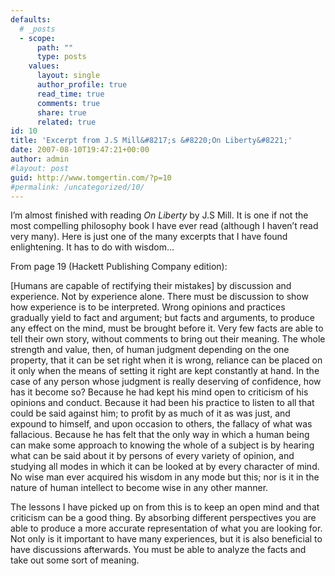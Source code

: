 ```yaml
---
defaults:
  # _posts
  - scope:
      path: ""
      type: posts
    values:
      layout: single
      author_profile: true
      read_time: true
      comments: true
      share: true
      related: true
id: 10
title: 'Excerpt from J.S Mill&#8217;s &#8220;On Liberty&#8221;'
date: 2007-08-10T19:47:21+00:00
author: admin
#layout: post
guid: http://www.tomgertin.com/?p=10
#permalink: /uncategorized/10/
---
```

I’m almost finished with reading _On Liberty_ by J.S Mill. It is one if not the most compelling philosophy book I have ever read (although I haven’t read very many). Here is just one of the many excerpts that I have found enlightening. It has to do with wisdom&#8230;

From page 19 (Hackett Publishing Company edition):

[Humans are capable of rectifying their mistakes] by discussion and experience. Not by experience alone. There must be discussion to show how experience is to be interpreted. Wrong opinions and practices gradually yield to fact and argument; but facts and arguments, to produce any effect on the mind, must be brought before it. Very few facts are able to tell their own story, without comments to bring out their meaning. The whole strength and value, then, of human judgment depending on the one property, that it can be set right when it is wrong, reliance can be placed on it only when the means of setting it right are kept constantly at hand. In the case of any person whose judgment is really deserving of confidence, how has it become so? Because he had kept his mind open to criticism of his opinions and conduct. Because it had been his practice to listen to all that could be said against him; to profit by as much of it as was just, and expound to himself, and upon occasion to others, the fallacy of what was fallacious. Because he has felt that the only way in which a human being can make some approach to knowing the whole of a subject is by hearing what can be said about it by persons of every variety of opinion, and studying all modes in which it can be looked at by every character of mind. No wise man ever acquired his wisdom in any mode but this; nor is it in the nature of human intellect to become wise in any other manner.

The lessons I have picked up on from this is to keep an open mind and that criticism can be a good thing. By absorbing different perspectives you are able to produce a more accurate representation of what you are looking for. Not only is it important to have many experiences, but it is also beneficial to have discussions afterwards. You must be able to analyze the facts and take out some sort of meaning.
